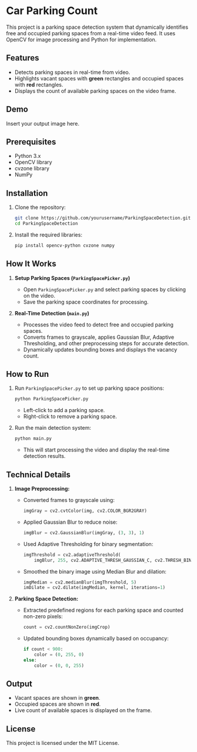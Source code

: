 # Car Parking Count

This project is a parking space detection system that dynamically identifies free and occupied parking spaces from a real-time video feed. It uses OpenCV for image processing and Python for implementation.

## Features
- Detects parking spaces in real-time from video.
- Highlights vacant spaces with **green** rectangles and occupied spaces with **red** rectangles.
- Displays the count of available parking spaces on the video frame.

## Demo
Insert your output image here.

## Prerequisites
- Python 3.x
- OpenCV library
- cvzone library
- NumPy

## Installation
1. Clone the repository:
   ```bash
   git clone https://github.com/yourusername/ParkingSpaceDetection.git
   cd ParkingSpaceDetection
   ```
2. Install the required libraries:
   ```bash
   pip install opencv-python cvzone numpy
   ```

## How It Works
1. **Setup Parking Spaces (`ParkingSpacePicker.py`)**
   - Open `ParkingSpacePicker.py` and select parking spaces by clicking on the video.
   - Save the parking space coordinates for processing.

2. **Real-Time Detection (`main.py`)**
   - Processes the video feed to detect free and occupied parking spaces.
   - Converts frames to grayscale, applies Gaussian Blur, Adaptive Thresholding, and other preprocessing steps for accurate detection.
   - Dynamically updates bounding boxes and displays the vacancy count.

## How to Run
1. Run `ParkingSpacePicker.py` to set up parking space positions:
   ```bash
   python ParkingSpacePicker.py
   ```
   - Left-click to add a parking space.  
   - Right-click to remove a parking space.

2. Run the main detection system:
   ```bash
   python main.py
   ```
   - This will start processing the video and display the real-time detection results.

## Technical Details
1. **Image Preprocessing:**
   - Converted frames to grayscale using:
     ```python
     imgGray = cv2.cvtColor(img, cv2.COLOR_BGR2GRAY)
     ```
   - Applied Gaussian Blur to reduce noise:
     ```python
     imgBlur = cv2.GaussianBlur(imgGray, (3, 3), 1)
     ```
   - Used Adaptive Thresholding for binary segmentation:
     ```python
     imgThreshold = cv2.adaptiveThreshold(
         imgBlur, 255, cv2.ADAPTIVE_THRESH_GAUSSIAN_C, cv2.THRESH_BINARY_INV, 25, 16)
     ```
   - Smoothed the binary image using Median Blur and dilation:
     ```python
     imgMedian = cv2.medianBlur(imgThreshold, 5)
     imDilate = cv2.dilate(imgMedian, kernel, iterations=1)
     ```

2. **Parking Space Detection:**
   - Extracted predefined regions for each parking space and counted non-zero pixels:
     ```python
     count = cv2.countNonZero(imgCrop)
     ```
   - Updated bounding boxes dynamically based on occupancy:
     ```python
     if count < 900:
         color = (0, 255, 0)
     else:
         color = (0, 0, 255)
     ```

## Output
- Vacant spaces are shown in **green**.  
- Occupied spaces are shown in **red**.  
- Live count of available spaces is displayed on the frame.

## License
This project is licensed under the MIT License.


